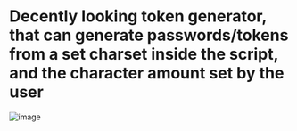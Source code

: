 # Decently looking token generator, that can generate passwords/tokens from a set charset inside the script, and the character amount set by the user
![image](https://github.com/BarykadyDrogowe12/tokenGenerator/assets/112689853/bb686e87-6e4b-4bfe-99b3-88f76548578c)

